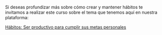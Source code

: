 Si deseas profundizar más sobre cómo crear y mantener hábitos te invitamos a realizar este curso sobre el tema que tenemos aquí en nuestra plataforma:

[Hábitos: Ser productivo para cumplir sus metas personales](https://app.aluracursos.com/course/habitos-productivo-metas-personales)

